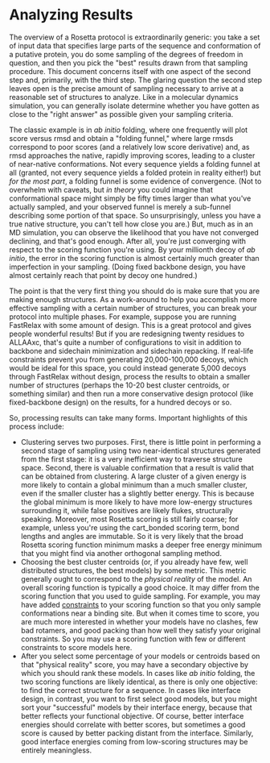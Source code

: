 Analyzing Results
===========

The overview of a Rosetta protocol is extraordinarily generic: you take a set of input data that specifies large parts of the sequence and conformation of a putative protein, you do some sampling of the degrees of freedom in question, and then you pick the "best" results drawn from that sampling procedure.
This document concerns itself with one aspect of the second step and, primarily, with the third step.
The glaring question the second step leaves open is the precise amount of sampling necessary to arrive at a reasonable set of structures to analyze.
Like in a molecular dynamics simulation, you can generally isolate determine whether you have gotten as close to the "right answer" as possible given your sampling criteria.

The classic example is in _ab initio_ folding, where one frequently will plot score versus rmsd and obtain a "folding funnel," where large rmsds correspond to poor scores (and a relatively low score derivative) and, as rmsd approaches the native, rapidly improving scores, leading to a cluster of near-native conformations.
Not every sequence yields a folding funnel at all (granted, not every sequence yields a folded protein in reality either!) but _for the most part_, a folding funnel is some evidence of convergence.
(Not to overwhelm with caveats, but _in theory_ you could imagine that conformational space might simply be fifty times larger than what you've actually sampled, and your observed funnel is merely a sub-funnel describing some portion of that space. So unsurprisingly, unless you have a true native structure, you can't tell how close you are.)
But, much as in an MD simulation, you can observe the likelihood that you have not converged declining, and that's good enough.
After all, you're just converging with respect to the scoring function you're using. By your millionth decoy of _ab initio_, the error in the scoring function is almost certainly much greater than imperfection in your sampling.
(Doing fixed backbone design, you have almost certainly reach that point by decoy one hundred.)

The point is that the very first thing you should do is make sure that you are making enough structures.
As a work-around to help you accomplish more effective sampling with a certain number of structures, you can break your protocol into multiple phases.
For example, suppose you are running FastRelax with some amount of design.
This is a great protocol and gives people wonderful results!
But if you are redesigning twenty residues to ALLAAxc, that's quite a number of configurations to visit in addition to backbone and sidechain minimization and sidechain repacking.
If real-life constraints prevent you from generating 20,000-100,000 decoys, which would be ideal for this space, you could instead generate 5,000 decoys through FastRelax without design, process the results to obtain a smaller number of structures (perhaps the 10-20 best cluster centroids, or something similar) and then run a more conservative design protocol (like fixed-backbone design) on the results, for a hundred decoys or so.

So, processing results can take many forms.
Important highlights of this process include:
-	Clustering serves two purposes. 
First, there is little point in performing a second stage of sampling using two near-identical structures generated from the first stage: it is a very inefficient way to traverse structure space.
Second, there is valuable confirmation that a result is valid that can be obtained from clustering. A large cluster of a given energy is more likely to contain a global minimum than a much smaller cluster, even if the smaller cluster has a slightly better energy.
This is because the global minimum is more likely to have more low-energy structures surrounding it, while false positives are likely flukes, structurally speaking.
Moreover, most Rosetta scoring is still fairly coarse; for example, unless you're using the cart_bonded scoring term, bond lengths and angles are immutable.
So it is very likely that the broad Rosetta scoring function minimum masks a deeper free energy minimum that you might find via another orthogonal sampling method.
-	Choosing the best cluster centroids (or, if you already have few, well distributed structures, the best models) by some metric.
This metric generally ought to correspond to the _physical reality_ of the model.
An overall scoring function is typically a good choice.
It may differ from the scoring function that you used to guide sampling.
For example, you may have added [constraints](rosetta_basics/file_types/constraint-file) to your scoring function so that you only sample conformations near a binding site.
But when it comes time to score, you are much more interested in whether your models have no clashes, few bad rotamers, and good packing than how well they satisfy your original constraints.
So you may use a scoring function with few or different constraints to score models here.
-	After you select some percentage of your models or centroids based on that "physical reality" score, you may have a secondary objective by which you should rank these models.
In cases like _ab initio_ folding, the two scoring functions are likely identical, as there is only one objective: to find the correct structure for a sequence.
In cases like interface design, in contrast, you want to first select good models, but you might sort your "successful" models by their interface energy, because that better reflects your functional objective.
Of course, better interface energies should correlate with better scores, but sometimes a good score is caused by better packing distant from the interface.
Similarly, good interface energies coming from low-scoring structures may be entirely meaningless.
